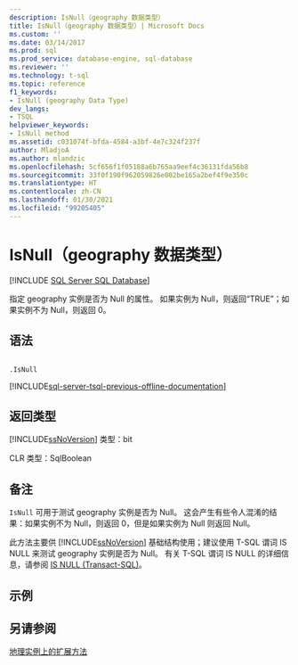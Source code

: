 ```yaml
---
description: IsNull（geography 数据类型）
title: IsNull（geography 数据类型）| Microsoft Docs
ms.custom: ''
ms.date: 03/14/2017
ms.prod: sql
ms.prod_service: database-engine, sql-database
ms.reviewer: ''
ms.technology: t-sql
ms.topic: reference
f1_keywords:
- IsNull (geography Data Type)
dev_langs:
- TSQL
helpviewer_keywords:
- IsNull method
ms.assetid: c031074f-bfda-4584-a3bf-4e7c324f237f
author: MladjoA
ms.author: mlandzic
ms.openlocfilehash: 5cf656f1f05188a6b765aa9eef4c36131fda56b8
ms.sourcegitcommit: 33f0f190f962059826e002be165a2bef4f9e350c
ms.translationtype: HT
ms.contentlocale: zh-CN
ms.lasthandoff: 01/30/2021
ms.locfileid: "99205405"
---
```

# <a name="isnull-geography-data-type"></a>IsNull（geography 数据类型）
[!INCLUDE [SQL Server SQL Database](../../includes/applies-to-version/sql-asdb.md)]

  指定 geography 实例是否为 Null 的属性。 如果实例为 Null，则返回“TRUE”；如果实例不为 Null，则返回 0。  
  
## <a name="syntax"></a>语法  
  
```  
  
.IsNull  
```  
  
[!INCLUDE[sql-server-tsql-previous-offline-documentation](../../includes/sql-server-tsql-previous-offline-documentation.md)]

## <a name="return-types"></a>返回类型
 [!INCLUDE[ssNoVersion](../../includes/ssnoversion-md.md)] 类型：bit  
  
 CLR 类型：SqlBoolean  
  
## <a name="remarks"></a>备注  
 `IsNull` 可用于测试 geography 实例是否为 Null。 这会产生有些令人混淆的结果：如果实例不为 Null，则返回 0，但是如果实例为 Null 则返回 Null。  
  
 此方法主要供 [!INCLUDE[ssNoVersion](../../includes/ssnoversion-md.md)] 基础结构使用；建议使用 T-SQL 谓词 IS NULL 来测试 geography 实例是否为 Null。 有关 T-SQL 谓词 IS NULL 的详细信息，请参阅 [IS NULL (Transact-SQL)](../../t-sql/queries/is-null-transact-sql.md)。  
  
## <a name="examples"></a>示例  
  
## <a name="see-also"></a>另请参阅  
 [地理实例上的扩展方法](../../t-sql/spatial-geography/extended-methods-on-geography-instances.md)  
  
  
